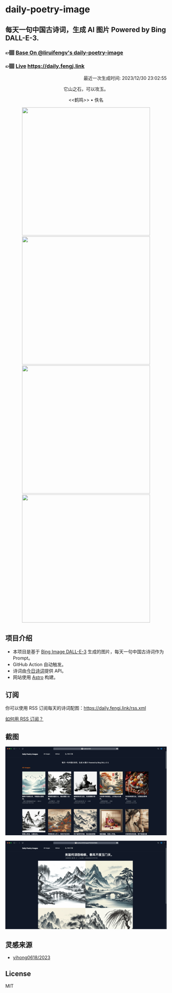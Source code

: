 
# daily-poetry-image

## 每天一句中国古诗词，生成 AI 图片 Powered by Bing DALL-E-3.

### 👉🏽 [Base On @liruifengv's daily-poetry-image](https://github.com/liruifengv/daily-poetry-image)

### 👉🏽 [Live](https://daily.fengj.link) https://daily.fengj.link

<p align="right">
  最近一次生成时间: 2023/12/30 23:02:55
</p>
<p align="center">
它山之石，可以攻玉。
</p>
<p align="center">
<<鹤鸣>> • 佚名
</p>
<p align="center">
<img src="https://tse4.mm.bing.net/th/id/OIG.qsf2rwxqH7B5gr.tSds7" height="400" width="400" />
<img src="https://tse2.mm.bing.net/th/id/OIG.tHdVjKckP_uxMACjYyFX" height="400" width="400" />
<img src="https://tse1.mm.bing.net/th/id/OIG.B_0K6Z1rrscvZc1QL6_D" height="400" width="400" />
<img src="https://tse2.mm.bing.net/th/id/OIG.EStuvdRXANA5xTjSbwoi" height="400" width="400" />
</p>

## 项目介绍

-   本项目是基于 [Bing Image DALL-E-3](https://www.bing.com/images/create) 生成的图片，每天一句中国古诗词作为 Prompt。
-   GitHub Action 自动触发。
-   诗词由[今日诗词](https://www.jinrishici.com/)提供 API。
-   网站使用 [Astro](https://astro.build) 构建。

## 订阅

你可以使用 RSS 订阅每天的诗词配图：https://daily.fengj.link/rss.xml

[如何用 RSS 订阅？](https://zhuanlan.zhihu.com/p/55026716)

## 截图

![图片列表](./screenshots/Snipaste_2023-12-28_21-00-26.png)

![图片详情](./screenshots/Snipaste_2023-12-28_21-00-53.png)

## 灵感来源

-   [yihong0618/2023](https://github.com/yihong0618/2023)

## License

MIT
